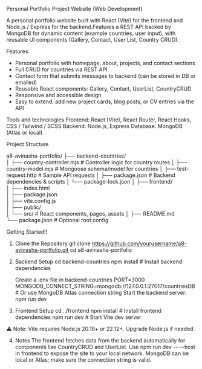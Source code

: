 Personal Portfolio Project Website (Web Development)

A personal portfolio website built with React (Vite) for the frontend and Node.js / Express for the backend.Features a REST API backed by MongoDB for dynamic content (example countries, user input), with reusable UI components (Gallery, Contact, User List, Country CRUD).

Features:
* Personal portfolio with homepage, about, projects, and contact sections
* Full CRUD for countries via REST API
* Contact form that submits messages to backend (can be stored in DB or emailed)
* Reusable React components: Gallery, Contact, UserList, CountryCRUD
* Responsive and accessible design
* Easy to extend: add new project cards, blog posts, or CV entries via the API

Tools and technologies
Frontend: React (Vite), React Router, React Hooks, CSS / Tailwind / SCSS
Backend: Node.js, Express
Database: MongoDB (Atlas or local)

Project Structure

a8-avinasha-portfolio/
├── backend-countries/         
│   ├── country-controller.mjs # Controller logic for country routes
│   ├── country-model.mjs      # Mongoose schema/model for countries
│   ├── test-request.http      # Sample API requests
│   ├── package.json           # Backend dependencies & scripts
│   └── package-lock.json
│
├── frontend/                  
│   ├── index.html             
│   ├── package.json           
│   ├── vite.config.js         
│   ├── public/                
│   └── src/                   # React components, pages, assets
│
├── README.md                  
└── package.json               # Optional root config

Getting Started!!
1. Clone the Repository
    git clone https://github.com/yourusername/a8-avinasha-portfolio.git
    cd a8-avinasha-portfolio
    
2. Backend Setup
    cd backend-countries
    npm install          # Install backend dependencies

    Create a .env file in backend-countries
        PORT=3000
        MONGODB_CONNECT_STRING=mongodb://127.0.0.1:27017/countriesDB
        # Or use MongoDB Atlas connection string
    Start the backend server: npm run dev

3. Frontend Setup 
    cd ../frontend
    npm install          # Install frontend dependencies
    npm run dev          # Start Vite dev server

  ⚠️ Note: Vite requires Node.js 20.19+ or 22.12+. Upgrade Node.js if needed.
  
4. Notes
    The frontend fetches data from the backend automatically for components like CountryCRUD and UserList.
    Use npm run dev -- --host in frontend to expose the site to your local network.
    MongoDB can be local or Atlas; make sure the connection string is valid.


